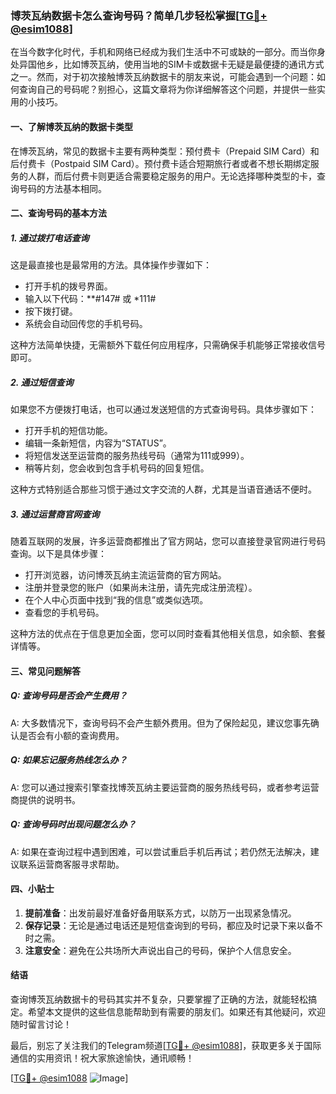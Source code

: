 ### 博茨瓦纳数据卡怎么查询号码？简单几步轻松掌握[[TG💪+ @esim1088](https://t.me/s/esim1088)]

在当今数字化时代，手机和网络已经成为我们生活中不可或缺的一部分。而当你身处异国他乡，比如博茨瓦纳，使用当地的SIM卡或数据卡无疑是最便捷的通讯方式之一。然而，对于初次接触博茨瓦纳数据卡的朋友来说，可能会遇到一个问题：如何查询自己的号码呢？别担心，这篇文章将为你详细解答这个问题，并提供一些实用的小技巧。

#### 一、了解博茨瓦纳的数据卡类型

在博茨瓦纳，常见的数据卡主要有两种类型：预付费卡（Prepaid SIM Card）和后付费卡（Postpaid SIM Card）。预付费卡适合短期旅行者或者不想长期绑定服务的人群，而后付费卡则更适合需要稳定服务的用户。无论选择哪种类型的卡，查询号码的方法基本相同。

#### 二、查询号码的基本方法

##### 1. **通过拨打电话查询**
这是最直接也是最常用的方法。具体操作步骤如下：
- 打开手机的拨号界面。
- 输入以下代码：**#147# 或 *111#
- 按下拨打键。
- 系统会自动回传您的手机号码。

这种方法简单快捷，无需额外下载任何应用程序，只需确保手机能够正常接收信号即可。

##### 2. **通过短信查询**
如果您不方便拨打电话，也可以通过发送短信的方式查询号码。具体步骤如下：
- 打开手机的短信功能。
- 编辑一条新短信，内容为“STATUS”。
- 将短信发送至运营商的服务热线号码（通常为111或999）。
- 稍等片刻，您会收到包含手机号码的回复短信。

这种方式特别适合那些习惯于通过文字交流的人群，尤其是当语音通话不便时。

##### 3. **通过运营商官网查询**
随着互联网的发展，许多运营商都推出了官方网站，您可以直接登录官网进行号码查询。以下是具体步骤：
- 打开浏览器，访问博茨瓦纳主流运营商的官方网站。
- 注册并登录您的账户（如果尚未注册，请先完成注册流程）。
- 在个人中心页面中找到“我的信息”或类似选项。
- 查看您的手机号码。

这种方法的优点在于信息更加全面，您可以同时查看其他相关信息，如余额、套餐详情等。

#### 三、常见问题解答

##### Q: 查询号码是否会产生费用？
A: 大多数情况下，查询号码不会产生额外费用。但为了保险起见，建议您事先确认是否会有小额的查询费用。

##### Q: 如果忘记服务热线怎么办？
A: 您可以通过搜索引擎查找博茨瓦纳主要运营商的服务热线号码，或者参考运营商提供的说明书。

##### Q: 查询号码时出现问题怎么办？
A: 如果在查询过程中遇到困难，可以尝试重启手机后再试；若仍然无法解决，建议联系运营商客服寻求帮助。

#### 四、小贴士

1. **提前准备**：出发前最好准备好备用联系方式，以防万一出现紧急情况。
2. **保存记录**：无论是通过电话还是短信查询到的号码，都应及时记录下来以备不时之需。
3. **注意安全**：避免在公共场所大声说出自己的号码，保护个人信息安全。

#### 结语

查询博茨瓦纳数据卡的号码其实并不复杂，只要掌握了正确的方法，就能轻松搞定。希望本文提供的这些信息能帮助到有需要的朋友们。如果还有其他疑问，欢迎随时留言讨论！

最后，别忘了关注我们的Telegram频道[[TG💪+ @esim1088](https://t.me/s/esim1088)]，获取更多关于国际通信的实用资讯！祝大家旅途愉快，通讯顺畅！

[[TG💪+ @esim1088](https://t.me/s/esim1088) ![Image](https://i.postimg.cc/4NQfJmqS/Snipaste-2025-05-13-00-14-12.png)]